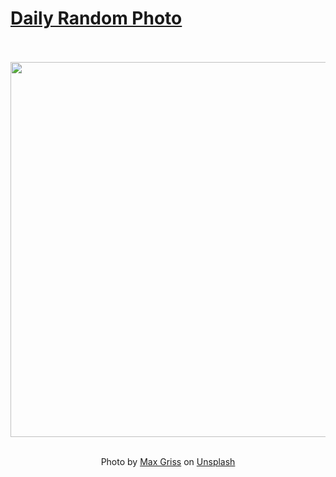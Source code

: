 # [Daily Random Photo](https://www.dailyrandomphoto.com/)

<div align="center">
  <br>
  <br>
  <a href="https://www.dailyrandomphoto.com/p/2022/2022-01-26/"><img src="https://images.unsplash.com/photo-1629570585590-c17fae0839f0?crop=entropy&cs=tinysrgb&fit=max&fm=jpg&ixid=Mnw3NzUwOHwwfDF8cmFuZG9tfHx8fHx8fHx8MTY0MzE1NjQ2OQ&ixlib=rb-1.2.1&q=80&w=1080" width="600px"></a>
  <br>
  <br>
  <p class="has-text-grey">Photo by <a href="https://unsplash.com/@grisskitchen?utm_source=Daily%20Random%20Photo&amp;utm_medium=referral" target="_blank" rel="noopener noreferrer">Max Griss</a> on <a href="https://unsplash.com/photos/pBUPmRGARQc?utm_source=Daily%20Random%20Photo&amp;utm_medium=referral" target="_blank" rel="noopener noreferrer">Unsplash</a></p>
</div>
